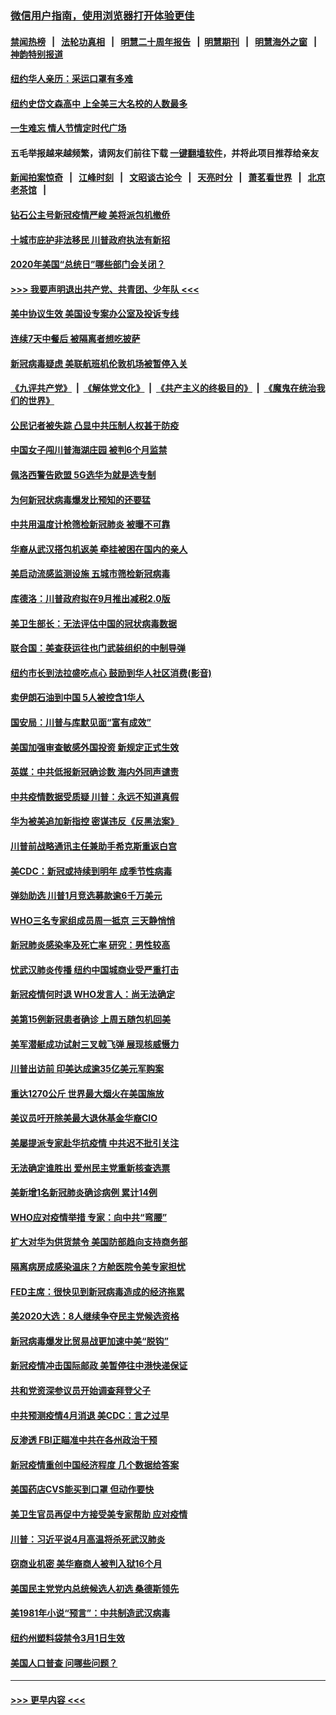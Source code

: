 ### [微信用户指南，使用浏览器打开体验更佳](https://github.com/gfw-breaker/banned-news1/blob/master/indexes/wechat-guide.md?t=0)
#### [禁闻热榜](热点新闻.md?t=0)  &nbsp;&nbsp;|&nbsp;&nbsp; [法轮功真相](https://github.com/gfw-breaker/truth/blob/master/README.md?t=0) &nbsp;&nbsp;|&nbsp;&nbsp; [明慧二十周年报告](https://github.com/gfw-breaker/mh-reports/blob/master/README.md?t=0) &nbsp;&nbsp;|&nbsp;&nbsp;[明慧期刊](https://github.com/gfw-breaker/mh-qikan) &nbsp;&nbsp;|&nbsp;&nbsp; [明慧海外之窗](https://github.com/gfw-breaker/mh-news/blob/master/README.md?t=0) &nbsp;&nbsp;|&nbsp;&nbsp; [神韵特别报道](https://github.com/gfw-breaker/mh-news/blob/master/shenyun.md?t=0)
#### [纽约华人亲历：采运口罩有多难](../pages/nsc412/n11870531.md?t=02151433) 
#### [纽约史岱文森高中  上全美三大名校的人数最多](../pages/nsc412/n11870557.md?t=02151433) 
#### [一生难忘 情人节情定时代广场](../pages/nsc412/n11870536.md?t=02151433) 
#### 五毛举报越来越频繁，请网友们前往下载 [一键翻墙软件](https://github.com/gfw-breaker/ssr-accounts)，并将此项目推荐给亲友
#### [新闻拍案惊奇](https://github.com/gfw-breaker/banned-news1/blob/master/pages/link4.md) &nbsp;&nbsp;|&nbsp;&nbsp; [江峰时刻](https://github.com/gfw-breaker/banned-news1/blob/master/pages/link4.md) &nbsp;&nbsp;|&nbsp;&nbsp; [文昭谈古论今](https://github.com/gfw-breaker/banned-news1/blob/master/pages/link4.md) &nbsp;&nbsp;|&nbsp;&nbsp; [天亮时分](https://github.com/gfw-breaker/banned-news1/blob/master/pages/link4.md) &nbsp;&nbsp;|&nbsp;&nbsp; [萧茗看世界](https://github.com/gfw-breaker/banned-news1/blob/master/pages/link4.md) &nbsp;&nbsp;|&nbsp;&nbsp; [北京老茶馆](https://github.com/gfw-breaker/banned-news1/blob/master/pages/link4.md) &nbsp;&nbsp;|&nbsp;&nbsp; 
#### [钻石公主号新冠疫情严峻 美将派包机撤侨](../pages/nsc412/n11870505.md?t=02151433) 
#### [十城市庇护非法移民 川普政府执法有新招](../pages/nsc412/n11870410.md?t=02151433) 
#### [2020年美国“总统日”哪些部门会关闭？](../pages/nsc412/n11870148.md?t=02151433) 
#### [>>> 我要声明退出共产党、共青团、少年队 <<<](https://github.com/begood0513/goodnews/blob/master/quit/letter.md) 
#### [美中协议生效 美国设专案办公室及投诉专线](../pages/nsc412/n11870266.md?t=02151433) 
#### [连续7天中餐后 被隔离者想吃披萨](../pages/nsc412/n11870243.md?t=02151433) 
#### [新冠病毒疑虑 美联航班机伦敦机场被暂停入关](../pages/nsc412/n11870015.md?t=02151433) 
#### [《九评共产党》](https://github.com/begood0513/9ping.md/blob/master/README.md) &nbsp;|&nbsp; [《解体党文化》](../../../../jtdwh.md/blob/master/README.md)  &nbsp;|&nbsp; [《共产主义的终极目的》](../../../../gczydzjmd.md/blob/master/README.md) &nbsp;|&nbsp; [《魔鬼在统治我们的世界》](../../../../mgztzwmdsj.md/blob/master/README.md) 
#### [公民记者被失踪 凸显中共压制人权甚于防疫](../pages/nsc412/n11870042.md?t=02151433) 
#### [中国女子闯川普海湖庄园 被判6个月监禁](../pages/nsc412/n11869919.md?t=02151433) 
#### [佩洛西警告欧盟 5G选华为就是选专制](../pages/nsc412/n11869898.md?t=02151433) 
#### [为何新冠状病毒爆发比预知的还要猛](../pages/nsc412/n11869828.md?t=02151433) 
#### [中共用温度计枪筛检新冠肺炎 被曝不可靠](../pages/nsc412/n11869707.md?t=02151433) 
#### [华裔从武汉搭包机返美 牵挂被困在国内的亲人](../pages/nsc412/n11869711.md?t=02151433) 
#### [美启动流感监测设施 五城市筛检新冠病毒](../pages/nsc412/n11869689.md?t=02151433) 
#### [库德洛：川普政府拟在9月推出减税2.0版](../pages/nsc412/n11869627.md?t=02151433) 
#### [美卫生部长：无法评估中国的冠状病毒数据](../pages/nsc412/n11869301.md?t=02151433) 
#### [联合国：美查获运往也门武装组织的中制导弹](../pages/nsc412/n11868677.md?t=02151433) 
#### [纽约市长到法拉盛吃点心  鼓励到华人社区消费(影音)](../pages/nsc412/n11868197.md?t=02151433) 
#### [卖伊朗石油到中国  5人被控含1华人](../pages/nsc412/n11867988.md?t=02151433) 
#### [国安局：川普与库默见面“富有成效”](../pages/nsc412/n11867976.md?t=02151433) 
#### [美国加强审查敏感外国投资 新规定正式生效](../pages/nsc412/n11868041.md?t=02151433) 
#### [英媒：中共低报新冠确诊数 海内外同声谴责](../pages/nsc412/n11867421.md?t=02151433) 
#### [中共疫情数据受质疑 川普：永远不知道真假](../pages/nsc412/n11867195.md?t=02151433) 
#### [华为被美追加新指控 密谋违反《反黑法案》](../pages/nsc412/n11867191.md?t=02151433) 
#### [川普前战略通讯主任兼助手希克斯重返白宫](../pages/nsc412/n11867104.md?t=02151433) 
#### [美CDC：新冠或持续到明年 成季节性病毒](../pages/nsc412/n11867279.md?t=02151433) 
#### [弹劾助选 川普1月竞选募款逾6千万美元](../pages/nsc412/n11866950.md?t=02151433) 
#### [WHO三名专家组成员周一抵京 三天静悄悄](../pages/nsc412/n11866947.md?t=02151433) 
#### [新冠肺炎感染率及死亡率 研究：男性较高](../pages/nsc412/n11866956.md?t=02151433) 
#### [忧武汉肺炎传播 纽约中国城商业受严重打击](../pages/nsc412/n11866902.md?t=02151433) 
#### [新冠疫情何时退 WHO发言人：尚无法确定](../pages/nsc412/n11866864.md?t=02151433) 
#### [美第15例新冠患者确诊 上周五随包机回美](../pages/nsc412/n11866852.md?t=02151433) 
#### [美军潜艇成功试射三叉戟飞弹 展现核威慑力](../pages/nsc412/n11866046.md?t=02151433) 
#### [川普出访前 印美达成逾35亿美元军购案](../pages/nsc412/n11865444.md?t=02151433) 
#### [重达1270公斤 世界最大烟火在美国施放](../pages/nsc412/n11865198.md?t=02151433) 
#### [美议员吁开除美最大退休基金华裔CIO](../pages/nsc412/n11865230.md?t=02151433) 
#### [美屡提派专家赴华抗疫情 中共迟不批引关注](../pages/nsc412/n11864719.md?t=02151433) 
#### [无法确定谁胜出 爱州民主党重新核查选票](../pages/nsc412/n11864830.md?t=02151433) 
#### [美新增1名新冠肺炎确诊病例 累计14例](../pages/nsc412/n11864893.md?t=02151433) 
#### [WHO应对疫情举措 专家：向中共“弯腰”](../pages/nsc412/n11864727.md?t=02151433) 
#### [扩大对华为供货禁令 美国防部趋向支持商务部](../pages/nsc412/n11864773.md?t=02151433) 
#### [隔离病房成感染温床？方舱医院令美专家担忧](../pages/nsc412/n11864575.md?t=02151433) 
#### [FED主席：很快见到新冠病毒造成的经济拖累](../pages/nsc412/n11864507.md?t=02151433) 
#### [美2020大选：8人继续争夺民主党候选资格](../pages/nsc412/n11864327.md?t=02151433) 
#### [新冠病毒爆发比贸易战更加速中美“脱钩”](../pages/nsc412/n11864470.md?t=02151433) 
#### [新冠疫情冲击国际邮政 美暂停往中港快递保证](../pages/nsc412/n11864207.md?t=02151433) 
#### [共和党资深参议员开始调查拜登父子](../pages/nsc412/n11863984.md?t=02151433) 
#### [中共预测疫情4月消退 美CDC：言之过早](../pages/nsc412/n11864310.md?t=02151433) 
#### [反渗透 FBI正瞄准中共在各州政治干预](../pages/nsc412/n11864300.md?t=02151433) 
#### [新冠疫情重创中国经济程度 几个数据给答案](../pages/nsc412/n11864203.md?t=02151433) 
#### [美国药店CVS能买到口罩 但动作要快](../pages/nsc412/n11862438.md?t=02151433) 
#### [美卫生官员再促中方接受美专家帮助 应对疫情](../pages/nsc412/n11864043.md?t=02151433) 
#### [川普：习近平说4月高温将杀死武汉肺炎](../pages/nsc412/n11860814.md?t=02151433) 
#### [窃商业机密 美华裔商人被判入狱16个月](../pages/nsc412/n11863911.md?t=02151433) 
#### [美国民主党党内总统候选人初选 桑德斯领先](../pages/nsc412/n11863475.md?t=02151433) 
#### [美1981年小说“预言”：中共制造武汉病毒](../pages/nsc412/n11863306.md?t=02151433) 
#### [纽约州塑料袋禁令3月1日生效](../pages/nsc412/n11862832.md?t=02151433) 
#### [美国人口普查  问哪些问题？](../pages/nsc412/n11862808.md?t=02151433) 

----
#### [ >>> 更早内容 <<< ](../indexes/nsc412-earlier.md)
